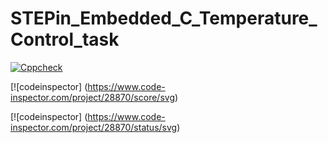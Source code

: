 # STEPin_Embedded_C_Temperature_Control_task

[![Cppcheck](https://github.com/achyuthrudru9999/STEPin_Embedded_C_Temperature_Control_task/actions/workflows/Codequality.yml/badge.svg)](https://github.com/achyuthrudru9999/STEPin_Embedded_C_Temperature_Control_task/actions/workflows/Codequality.yml)

[![codeinspector] (https://www.code-inspector.com/project/28870/score/svg)

[![codeinspector] (https://www.code-inspector.com/project/28870/status/svg)
